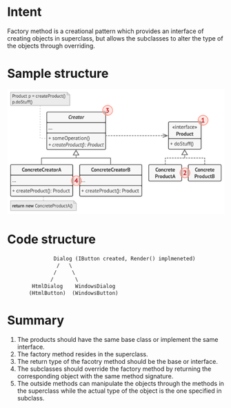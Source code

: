 # Intent
Factory method is a creational pattern which provides an interface of creating objects in superclass, but allows the subclasses to alter the type of the objects through overriding.

# Sample structure
![Sample](.\Structure.png)

# Code structure
                   Dialog (IButton created, Render() implmeneted)
                    /   \
                   /     \
                  /       \
            HtmlDialog    WindowsDialog
           (HtmlButton)  (WindowsButton)

# Summary
1. The products should have the same base class or implement the same interface.
1. The factory method resides in the superclass.
1. The return type of the facotry method should be the base or interface.
1. The subclasses should override the factory method by returning the corresponding object with the same method signature. 
1. The outside methods can manipulate the objects through the methods in the superclass while the actual type of the object is the one specified in subclass.